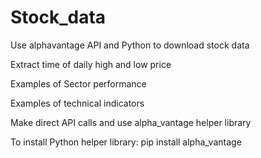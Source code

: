 # Stock_data

Use alphavantage API and Python to download stock data

Extract time of daily high and low price

Examples of Sector performance

Examples of technical indicators

Make direct API calls and use alpha_vantage helper library

To install Python helper library: pip install alpha_vantage
